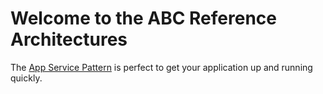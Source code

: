 # Welcome to the ABC Reference Architectures




The [App Service Pattern](https://dermottest.z6.web.core.windows.net/AppServiceDiagram.html) is perfect to get your application up and running quickly.

